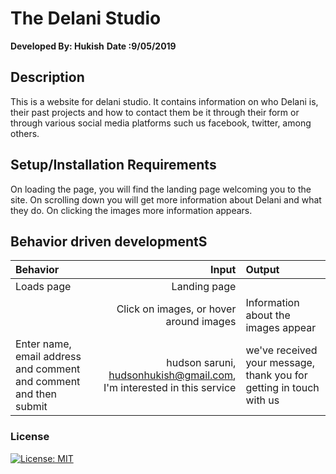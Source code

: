 # The Delani Studio
**Developed By: Hukish**
**Date :9/05/2019**
## Description
This is a website for delani studio. It contains information on who Delani is, their past projects and how to contact them be it through their form or through various social media platforms such us facebook, twitter, among others.
## Setup/Installation Requirements
On loading the page, you will find the landing page welcoming you to the site. On scrolling down you will get more information about Delani and what they do. On clicking the images more information appears.
## Behavior driven developmentS
|Behavior|Input|Output|
|:-------|-----:|:------|
|Loads page| Landing page |
| | Click on images, or hover around images |Information about the images appear |
|Enter name, email address and comment and comment and then submit| hudson saruni, hudsonhukish@gmail.com, I'm interested in this service| we've received your message, thank you for getting in touch with us |

















### License
[![License: MIT](https://img.shields.io/badge/License-MIT-yellow.svg)](https://opensource.org/licenses/MIT)
